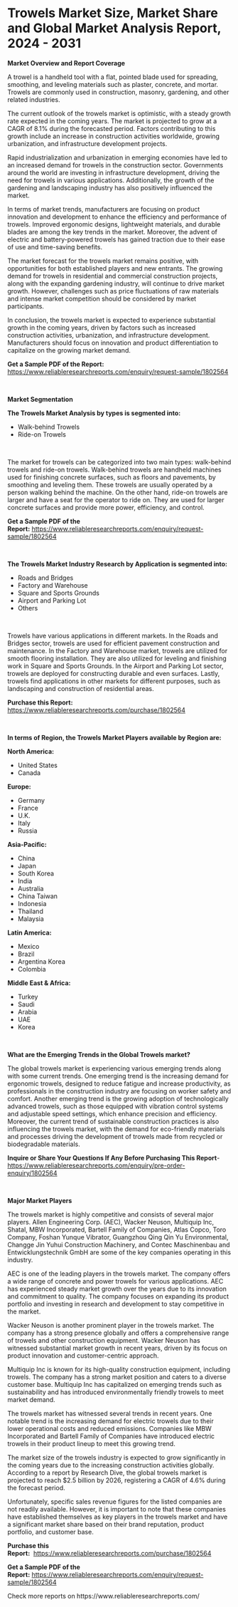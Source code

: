 <p><h1>Trowels Market Size, Market Share and Global Market Analysis Report, 2024 - 2031</h1></p><p><strong>Market Overview and Report Coverage</strong></p>
<p><p>A trowel is a handheld tool with a flat, pointed blade used for spreading, smoothing, and leveling materials such as plaster, concrete, and mortar. Trowels are commonly used in construction, masonry, gardening, and other related industries.</p><p>The current outlook of the trowels market is optimistic, with a steady growth rate expected in the coming years. The market is projected to grow at a CAGR of 8.1% during the forecasted period. Factors contributing to this growth include an increase in construction activities worldwide, growing urbanization, and infrastructure development projects.</p><p>Rapid industrialization and urbanization in emerging economies have led to an increased demand for trowels in the construction sector. Governments around the world are investing in infrastructure development, driving the need for trowels in various applications. Additionally, the growth of the gardening and landscaping industry has also positively influenced the market.</p><p>In terms of market trends, manufacturers are focusing on product innovation and development to enhance the efficiency and performance of trowels. Improved ergonomic designs, lightweight materials, and durable blades are among the key trends in the market. Moreover, the advent of electric and battery-powered trowels has gained traction due to their ease of use and time-saving benefits.</p><p>The market forecast for the trowels market remains positive, with opportunities for both established players and new entrants. The growing demand for trowels in residential and commercial construction projects, along with the expanding gardening industry, will continue to drive market growth. However, challenges such as price fluctuations of raw materials and intense market competition should be considered by market participants.</p><p>In conclusion, the trowels market is expected to experience substantial growth in the coming years, driven by factors such as increased construction activities, urbanization, and infrastructure development. Manufacturers should focus on innovation and product differentiation to capitalize on the growing market demand.</p></p>
<p><strong>Get a Sample PDF of the Report:</strong> <a href="https://www.reliableresearchreports.com/enquiry/request-sample/1802564">https://www.reliableresearchreports.com/enquiry/request-sample/1802564</a></p>
<p>&nbsp;</p>
<p><strong>Market Segmentation</strong></p>
<p><strong>The Trowels Market Analysis by types is segmented into:</strong></p>
<p><ul><li>Walk-behind Trowels</li><li>Ride-on Trowels</li></ul></p>
<p>&nbsp;</p>
<p><p>The market for trowels can be categorized into two main types: walk-behind trowels and ride-on trowels. Walk-behind trowels are handheld machines used for finishing concrete surfaces, such as floors and pavements, by smoothing and leveling them. These trowels are usually operated by a person walking behind the machine. On the other hand, ride-on trowels are larger and have a seat for the operator to ride on. They are used for larger concrete surfaces and provide more power, efficiency, and control.</p></p>
<p><strong>Get a Sample PDF of the Report:</strong>&nbsp;<a href="https://www.reliableresearchreports.com/enquiry/request-sample/1802564">https://www.reliableresearchreports.com/enquiry/request-sample/1802564</a></p>
<p>&nbsp;</p>
<p><strong>The Trowels Market Industry Research by Application is segmented into:</strong></p>
<p><ul><li>Roads and Bridges</li><li>Factory and Warehouse</li><li>Square and Sports Grounds</li><li>Airport and Parking Lot</li><li>Others</li></ul></p>
<p>&nbsp;</p>
<p><p>Trowels have various applications in different markets. In the Roads and Bridges sector, trowels are used for efficient pavement construction and maintenance. In the Factory and Warehouse market, trowels are utilized for smooth flooring installation. They are also utilized for leveling and finishing work in Square and Sports Grounds. In the Airport and Parking Lot sector, trowels are deployed for constructing durable and even surfaces. Lastly, trowels find applications in other markets for different purposes, such as landscaping and construction of residential areas.</p></p>
<p><strong>Purchase this Report:</strong>&nbsp; <a href="https://www.reliableresearchreports.com/purchase/1802564">https://www.reliableresearchreports.com/purchase/1802564</a></p>
<p>&nbsp;</p>
<p><strong>In terms of Region, the Trowels Market Players available by Region are:</strong></p>
<p>
    <p> <strong> North America: </strong>
        <ul>
            <li>United States</li>
            <li>Canada</li>
        </ul>
        </p> 
    <p> <strong> Europe: </strong>
        <ul>
            <li>Germany</li>
            <li>France</li>
            <li>U.K.</li>
            <li>Italy</li>
            <li>Russia</li>
        </ul>
        </p> 
    <p> <strong> Asia-Pacific: </strong>
        <ul>
            <li>China</li>
            <li>Japan</li>
            <li>South Korea</li>
            <li>India</li>
            <li>Australia</li>
            <li>China Taiwan</li>
            <li>Indonesia</li>
            <li>Thailand</li>
            <li>Malaysia</li>
        </ul>
        </p> 
    <p> <strong> Latin America: </strong>
        <ul>
            <li>Mexico</li>
            <li>Brazil</li>
            <li>Argentina Korea</li>
            <li>Colombia</li>
        </ul>
        </p> 
    <p> <strong> Middle East & Africa: </strong>
        <ul>
            <li>Turkey</li>
            <li>Saudi</li>
            <li>Arabia</li>
            <li>UAE</li>
            <li>Korea</li>
        </ul>
    </p>
    </p>
<p>&nbsp;</p>
<p><strong>What are the Emerging Trends in the Global Trowels market?</strong></p>
<p><p>The global trowels market is experiencing various emerging trends along with some current trends. One emerging trend is the increasing demand for ergonomic trowels, designed to reduce fatigue and increase productivity, as professionals in the construction industry are focusing on worker safety and comfort. Another emerging trend is the growing adoption of technologically advanced trowels, such as those equipped with vibration control systems and adjustable speed settings, which enhance precision and efficiency. Moreover, the current trend of sustainable construction practices is also influencing the trowels market, with the demand for eco-friendly materials and processes driving the development of trowels made from recycled or biodegradable materials.</p></p>
<p><strong>Inquire or Share Your Questions If Any Before Purchasing This Report</strong>- <a href="https://www.reliableresearchreports.com/enquiry/pre-order-enquiry/1802564">https://www.reliableresearchreports.com/enquiry/pre-order-enquiry/1802564</a></p>
<p>&nbsp;</p>
<p><strong>Major Market Players</strong></p>
<p><p>The trowels market is highly competitive and consists of several major players. Allen Engineering Corp. (AEC), Wacker Neuson, Multiquip Inc, Shatal, MBW Incorporated, Bartell Family of Companies, Atlas Copco, Toro Company, Foshan Yunque Vibrator, Guangzhou Qing Qin Yu Environmental, Changge Jin Yuhui Construction Machinery, and Contec Maschinenbau and Entwicklungstechnik GmbH are some of the key companies operating in this industry.</p><p>AEC is one of the leading players in the trowels market. The company offers a wide range of concrete and power trowels for various applications. AEC has experienced steady market growth over the years due to its innovation and commitment to quality. The company focuses on expanding its product portfolio and investing in research and development to stay competitive in the market.</p><p>Wacker Neuson is another prominent player in the trowels market. The company has a strong presence globally and offers a comprehensive range of trowels and other construction equipment. Wacker Neuson has witnessed substantial market growth in recent years, driven by its focus on product innovation and customer-centric approach.</p><p>Multiquip Inc is known for its high-quality construction equipment, including trowels. The company has a strong market position and caters to a diverse customer base. Multiquip Inc has capitalized on emerging trends such as sustainability and has introduced environmentally friendly trowels to meet market demand.</p><p>The trowels market has witnessed several trends in recent years. One notable trend is the increasing demand for electric trowels due to their lower operational costs and reduced emissions. Companies like MBW Incorporated and Bartell Family of Companies have introduced electric trowels in their product lineup to meet this growing trend.</p><p>The market size of the trowels industry is expected to grow significantly in the coming years due to the increasing construction activities globally. According to a report by Research Dive, the global trowels market is projected to reach $2.5 billion by 2026, registering a CAGR of 4.6% during the forecast period.</p><p>Unfortunately, specific sales revenue figures for the listed companies are not readily available. However, it is important to note that these companies have established themselves as key players in the trowels market and have a significant market share based on their brand reputation, product portfolio, and customer base.</p></p>
<p><strong>Purchase this Report:</strong>&nbsp;&nbsp;<a href="https://www.reliableresearchreports.com/purchase/1802564">https://www.reliableresearchreports.com/purchase/1802564</a></p>
<p></p>
<p><strong>Get a Sample PDF of the Report:</strong>&nbsp;<a href="https://www.reliableresearchreports.com/enquiry/request-sample/1802564">https://www.reliableresearchreports.com/enquiry/request-sample/1802564</a></p>
<p>Check more reports on https://www.reliableresearchreports.com/</p>